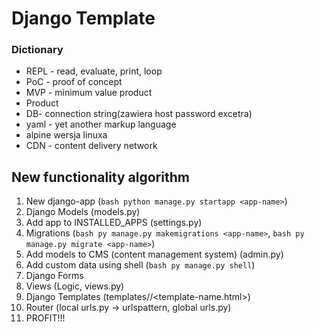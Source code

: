 # Django Template

### Dictionary 
- REPL - read, evaluate, print, loop
- PoC - proof of concept 
- MVP - minimum value product
- Product 
- DB- connection string(zawiera host password excetra)
- yaml - yet another markup language
- alpine wersja linuxa
- CDN - content delivery network

## New functionality algorithm
1. New django-app (```bash python manage.py startapp <app-name>```)
2. Django Models (models.py)
3. Add app to INSTALLED_APPS (settings.py)
4. Migrations (```bash py manage.py makemigrations <app-name>```, ```bash py manage.py migrate <app-name>```)
5. Add models to CMS (content management system) (admin.py)
6. Add custom data using shell (```bash py manage.py shell```)
7. Django Forms
8. Views (Logic, views.py)
9. Django Templates (templates/<app-name>/<template-name.html>)
10. Router (local urls.py -> urlspattern, global urls.py)
11. PROFIT!!!